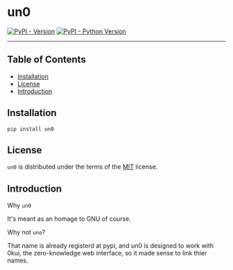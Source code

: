 # un0

[![PyPI - Version](https://img.shields.io/pypi/v/un0.svg)](https://pypi.org/project/un0)
[![PyPI - Python Version](https://img.shields.io/pypi/pyversions/un0.svg)](https://pypi.org/project/un0)

-----

## Table of Contents

- [Installation](#installation)
- [License](#license)
- [Introduction](#introduction)

## Installation

```console
pip install un0
```

## License

`un0` is distributed under the terms of the [MIT](https://spdx.org/licenses/MIT.html) license.


## Introduction

Why `un0`

It's meant as an homage to GNU of course.

Why not `uno`?

That name is already registerd at pypi, and un0 is designed to work with 0kui, the zero-knowledge web interface, so it made sense to link thier names.
